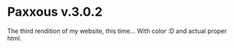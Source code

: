 # Paxxous v.3.0.2

The third rendition of my website, this time... With color :D and actual proper html.